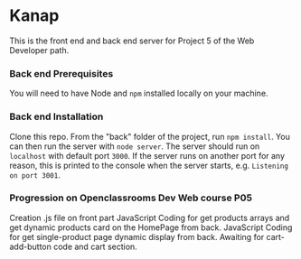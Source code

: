 # Kanap #

This is the front end and back end server for Project 5 of the Web Developer path.

### Back end Prerequisites ###

You will need to have Node and `npm` installed locally on your machine.

### Back end Installation ###


Clone this repo. From the "back" folder of the project, run `npm install`. You 
can then run the server with `node server`. 
The server should run on `localhost` with default port `3000`. If the
server runs on another port for any reason, this is printed to the
console when the server starts, e.g. `Listening on port 3001`.

### Progression on Openclassrooms Dev Web course P05 ###
Creation .js file on front part
JavaScript Coding for get products arrays and get dynamic products card on the HomePage from back.
JavaScript Coding for get single-product page  dynamic display from back.
Awaiting for cart-add-button code and cart section.